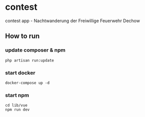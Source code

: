 # contest
contest app - Nachtwanderung der Freiwillige Feuerwehr Dechow

## How to run

### update composer & npm
````
php artisan run:update
````

### start docker
````
docker-compose up -d
````

### start npm
````
cd lib/vue
npm run dev
````